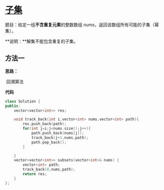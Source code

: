 # [子集](https://leetcode-cn.com/problems/subsets/)

题目：给定一组**不含重复元素**的整数数组 *nums*，返回该数组所有可能的子集（幂集）。

**说明：**解集不能包含重复的子集。



## 方法一

**思路：**

​		回溯算法



**代码**

```C++
class Solution {
public:
    vector<vector<int>> res;

    void track_back(int i,vector<int> nums,vector<int> path){
        res.push_back(path);
        for(int j=i;j<nums.size();j++){
            path.push_back(nums[j]);
            track_back(j+1,nums,path);
            path.pop_back();
        }   

    }
    vector<vector<int>> subsets(vector<int>& nums) {
        vector<int> path;
        track_back(0,nums,path);
        return res;
    }
};
```

